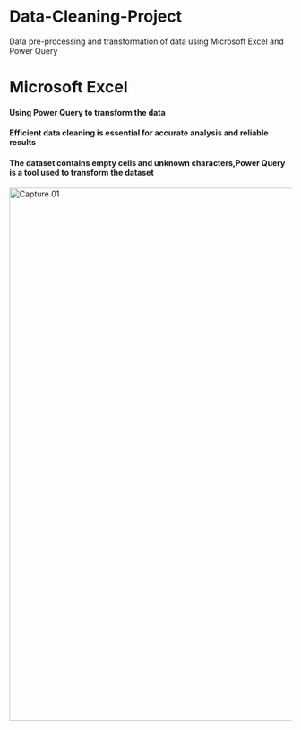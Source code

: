 
# Data-Cleaning-Project
Data pre-processing and transformation of data using Microsoft Excel and Power Query
# Microsoft Excel
#### Using Power Query to transform the data 
#### Efficient data cleaning is essential for accurate analysis and reliable results
#### The dataset contains empty cells and unknown characters,Power Query is a tool used to transform the dataset
<img width="951" alt="Capture 01" src="https://github.com/Sophyomoye/Data-Cleaning-Project/assets/154423053/d85d1ea0-051a-454e-9b91-6e15220979da">
